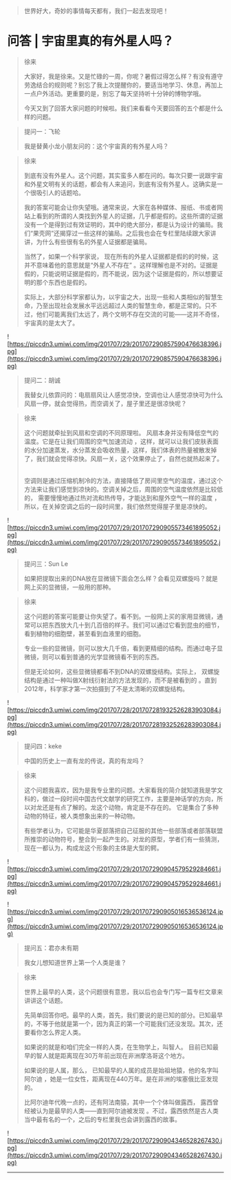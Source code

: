 > 世界好大，奇妙的事情每天都有，我们一起去发现吧！

# 问答 | 宇宙里真的有外星人吗？

> 徐来
> 
> 大家好，我是徐来。又是忙碌的一周，你呢？暑假过得怎么样？有没有遵守劳逸结合的规则呢？别忘了我上次提醒你的，要适当地学习、休息，再加上一点户外活动。更重要的是，别忘了每天坚持听十分钟的博物学哦。
> 
> 今天又到了回答大家问题的时候啦。我们来看看今天要回答的五个都是什么样的问题。

> 提问一：飞轮
> 
> 我是替黄小龙小朋友问的：这个宇宙真的有外星人吗？

> 徐来
> 
> 到底有没有外星人。这个问题，其实蛮多人都在问的。每次只要一说跟宇宙和外星文明有关的话题，都会有人来追问，到底有没有外星人。这确实是一个很吸引人的话题哈。
> 
> 我的答案可能会让你失望哦。通常来说，大家在各种媒体、报纸、书或者网站上看到的所谓的人类找到外星人的证据，几乎都是假的。这些所谓的证据没有一个是得到过有效证明的，其中的绝大部分，都是认为设计的骗局。我们“果壳网”还揭穿过一些这样的骗局。之后我也会在专栏里陆续跟大家讲讲，为什么有些很有名的外星人证据都是骗局。
> 
> 当然了，如果一个科学家说， 现在所有的外星人证据都是假的的时候，这并不意味着他的意思就是“外星人不存在” 。这样理解也是不对的。证据是假的，只能说明证据是假的，而不能说，因为这个证据是假的，所以想要证明的那个东西也是假的。
> 
> 实际上，大部分科学家都认为，以宇宙之大，出现一些和人类相似的智慧生命，乃至出现社会发展水平远远超过人类的智慧生命，都是正常的。只不过，他们可能离我们太远了，两个文明不存在交流的可能——这并不奇怪，宇宙真的是太大了。

![https://piccdn3.umiwi.com/img/201707/29/201707290857590476638396.jpg](https://piccdn3.umiwi.com/img/201707/29/201707290857590476638396.jpg)

> 提问二：胡诚
> 
> 我替女儿依霏问的：电扇扇风让人感觉凉快，空调也让人感觉凉快可为什么风扇一停，就会觉得热，而空调关了，屋子里还是很凉快呢？

> 徐来
> 
> 这个问题就牵扯到风扇和空调的不同原理啦。 风扇本身并没有降低空气的温度。它是在让我们周围的空气加速流动 ，这样，就可以让我们皮肤表面的水分加速蒸发，水分蒸发会吸收热量，这样，我们体表的热量被散发掉了，我们就会觉得凉快。风扇一关，这个效果停止了，自然也就热起来了。    
> 
> 空调则是通过压缩机制冷的方法，直接降低了房间里空气的温度，通过这个方法来让我们感觉到凉快的。空调关掉之后，周围的空气温度依然是比较低的， 需要慢慢地通过热对流和热传导，才能达到和屋外空气一样的温度 ，所以，在关掉空调之后的一段时间里，我们依然觉得屋子里是凉快的。

![https://piccdn3.umiwi.com/img/201707/29/201707290905573461895052.jpg](https://piccdn3.umiwi.com/img/201707/29/201707290905573461895052.jpg)

> 提问三：Sun Le
> 
> 如果把提取出来的DNA放在显微镜下面会怎么样？会看见双螺旋吗？就是网上买的显微镜，一般用的那种。

> 徐来
> 
> 这个问题的答案可能要让你失望了。看不到。一般网上买的家用显微镜，通常可以把东西放大几十到几百倍的样子。我们可以通过它看到昆虫的细节，看到植物的细胞壁，甚至看到血液里的细胞。
> 
> 专业一些的显微镜，则可以放大几千倍，看到更精细的结构。而通过电子显微镜，则可以看到普通的光学显微镜看不到的东西。
> 
> 但是无论如何，这些显微镜都看不到DNA的双螺旋结构。实际上， 双螺旋结构是通过一种叫做X射线衍射法的方法发现的，而不是被看到的 。直到2012年，科学家才第一次拍摄到了不是太清晰的双螺旋结构。

![https://piccdn3.umiwi.com/img/201707/28/201707281932526283903084.jpg](https://piccdn3.umiwi.com/img/201707/28/201707281932526283903084.jpg)

> 提问四：keke
> 
> 中国的历史上一直有龙的传说，真的有龙吗？

> 徐来
> 
> 这个问题我喜欢，因为是我专业里的问题。大家看我的简介就知道我是学文科的，做过一段时间中国古代文献学的研究工作，主要是神话学的方向，所以对龙还是有点了解的。龙这个动物，肯定是不存在的。 它是集合了多种动物的特征，被人类想象出来的一种动物。
> 
> 有些学者认为，它可能是华夏部落把自己征服的其他一些部落或者部落联盟所推崇的动物符号，整合到一起产生的。对龙的原型，学者们有一些猜测， 现在一都认为，构成龙这个形象的主体是大型的鳄。

![https://piccdn3.umiwi.com/img/201707/29/201707290904579529284661.jpg](https://piccdn3.umiwi.com/img/201707/29/201707290904579529284661.jpg)

![https://piccdn3.umiwi.com/img/201707/29/201707290905016536536124.jpg](https://piccdn3.umiwi.com/img/201707/29/201707290905016536536124.jpg)

> 提问五：君亦未有期
> 
> 我女儿想知道世界上第一个人类是谁？

> 徐来
> 
> 世界上最早的人类，这个问题很有意思，我以后也会专门写一篇专栏文章来讲讲这个话题。
> 
> 先简单回答你吧。最早的人类，首先，我们要说的是已知的部分。已知最早的，不等于他就是第一个，因为真正的第一个可能我们还没发现。其次，还要看你怎么界定人类。
> 
> 如果说的就是和咱们完全一样的人类，在生物学上，叫智人。 目前已知最早的智人就是距离现在30万年前出现在非洲摩洛哥这个地方。
> 
> 如果说的是人属，那么， 已知最早的人属的成员是始祖地猿，他的名字叫阿尔迪 ，她是一位女性，距离现在440万年。是在非洲的埃塞俄比亚发现的。
> 
> 比阿尔迪年代晚一点的，还有阿法南猿，其中一个个体叫做露西， 露西曾经被认为是最早的人类——直到阿尔迪被发现 。不过，露西依然是古人类当中最有名的一个，之后的专栏里我也会讲到露西的故事。

![https://piccdn3.umiwi.com/img/201707/29/201707290904346528267430.jpg](https://piccdn3.umiwi.com/img/201707/29/201707290904346528267430.jpg)

---
